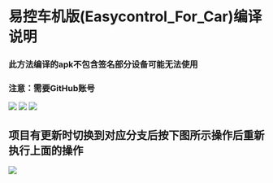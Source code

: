 # 易控车机版(Easycontrol_For_Car)编译说明

### 此方法编译的apk不包含签名部分设备可能无法使用

### 注意：需要GitHub账号

<img src="pic/build/1-2.webp">

<img src="pic/build/3-7.webp">

<img src="pic/build/8-9.webp">

## 项目有更新时切换到对应分支后按下图所示操作后重新执行上面的操作
<img src="pic/build/update.webp">